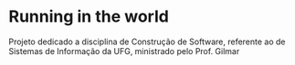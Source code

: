 # Running in the world

Projeto dedicado a disciplina de Construção de Software, referente ao de Sistemas de Informação da UFG, ministrado pelo Prof. Gilmar
